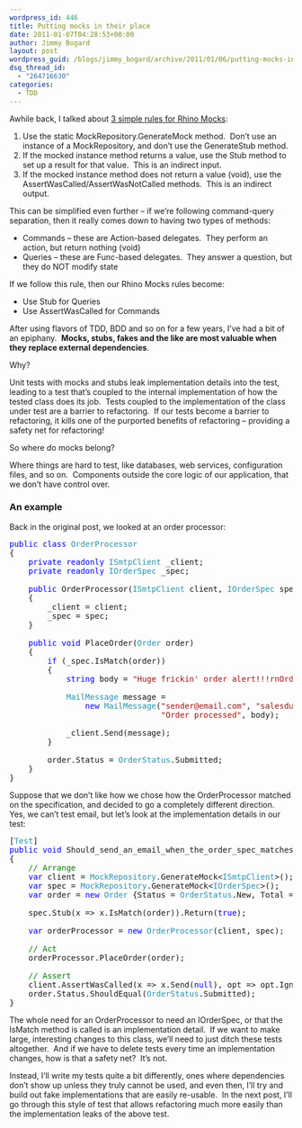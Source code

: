 ```yaml
---
wordpress_id: 446
title: Putting mocks in their place
date: 2011-01-07T04:28:53+00:00
author: Jimmy Bogard
layout: post
wordpress_guid: /blogs/jimmy_bogard/archive/2011/01/06/putting-mocks-in-their-place.aspx
dsq_thread_id:
  - "264716630"
categories:
  - TDD
---
```

Awhile back, I talked about [3 simple rules for Rhino Mocks](http://www.lostechies.com/blogs/jimmy_bogard/archive/2008/10/05/three-simple-rhino-mocks-rules.aspx):

  1. Use the static MockRepository.GenerateMock method.&#160; Don’t use an instance of a MockRepository, and don’t use the GenerateStub method. 
  2. If the mocked instance method returns a value, use the Stub method to set up a result for that value.&#160; This is an indirect input. 
  3. If the mocked instance method does not return a value (void), use the AssertWasCalled/AssertWasNotCalled methods.&#160; This is an indirect output. 

This can be simplified even further – if we’re following command-query separation, then it really comes down to having two types of methods:

  * Commands – these are Action-based delegates.&#160; They perform an action, but return nothing (void) 
  * Queries – these are Func-based delegates.&#160; They answer a question, but they do NOT modify state 

If we follow this rule, then our Rhino Mocks rules become:

  * Use Stub for Queries 
  * Use AssertWasCalled for Commands 

After using flavors of TDD, BDD and so on for a few years, I’ve had a bit of an epiphany.&#160; **Mocks, stubs, fakes and the like are most valuable when they replace external dependencies**.

Why?

Unit tests with mocks and stubs leak implementation details into the test, leading to a test that’s coupled to the internal implementation of how the tested class does its job.&#160; Tests coupled to the implementation of the class under test are a barrier to refactoring.&#160; If our tests become a barrier to refactoring, it kills one of the purported benefits of refactoring – providing a safety net for refactoring!

So where do mocks belong?

Where things are hard to test, like databases, web services, configuration files, and so on.&#160; Components outside the core logic of our application, that we don’t have control over.

### An example

Back in the original post, we looked at an order processor:

<pre><span style="color: blue">public class </span><span style="color: #2b91af">OrderProcessor
</span>{
    <span style="color: blue">private readonly </span><span style="color: #2b91af">ISmtpClient </span>_client;
    <span style="color: blue">private readonly </span><span style="color: #2b91af">IOrderSpec </span>_spec;

    <span style="color: blue">public </span>OrderProcessor(<span style="color: #2b91af">ISmtpClient </span>client, <span style="color: #2b91af">IOrderSpec </span>spec)
    {
        _client = client;
        _spec = spec;
    }

    <span style="color: blue">public void </span>PlaceOrder(<span style="color: #2b91af">Order </span>order)
    {
        <span style="color: blue">if </span>(_spec.IsMatch(order))
        {
            <span style="color: blue">string </span>body = <span style="color: #a31515">"Huge frickin' order alert!!!rnOrder #:" </span>+ order.OrderNumber;

            <span style="color: #2b91af">MailMessage </span>message =
                <span style="color: blue">new </span><span style="color: #2b91af">MailMessage</span>(<span style="color: #a31515">"sender@email.com"</span>, <span style="color: #a31515">"salesdude@email.com"</span>,
                                <span style="color: #a31515">"Order processed"</span>, body);

            _client.Send(message);
        }

        order.Status = <span style="color: #2b91af">OrderStatus</span>.Submitted;
    }
}</pre>

Suppose that we don’t like how we chose how the OrderProcessor matched on the specification, and decided to go a completely different direction.&#160; Yes, we can’t test email, but let’s look at the implementation details in our test:

<pre>[<span style="color: #2b91af">Test</span>]
<span style="color: blue">public void </span>Should_send_an_email_when_the_order_spec_matches()
{
    <span style="color: green">// Arrange
    </span><span style="color: blue">var </span>client = <span style="color: #2b91af">MockRepository</span>.GenerateMock&lt;<span style="color: #2b91af">ISmtpClient</span>&gt;();
    <span style="color: blue">var </span>spec = <span style="color: #2b91af">MockRepository</span>.GenerateMock&lt;<span style="color: #2b91af">IOrderSpec</span>&gt;();
    <span style="color: blue">var </span>order = <span style="color: blue">new </span><span style="color: #2b91af">Order </span>{Status = <span style="color: #2b91af">OrderStatus</span>.New, Total = 500m};

    spec.Stub(x =&gt; x.IsMatch(order)).Return(<span style="color: blue">true</span>);

    <span style="color: blue">var </span>orderProcessor = <span style="color: blue">new </span><span style="color: #2b91af">OrderProcessor</span>(client, spec);

    <span style="color: green">// Act
    </span>orderProcessor.PlaceOrder(order);

    <span style="color: green">// Assert
    </span>client.AssertWasCalled(x =&gt; x.Send(<span style="color: blue">null</span>), opt =&gt; opt.IgnoreArguments());
    order.Status.ShouldEqual(<span style="color: #2b91af">OrderStatus</span>.Submitted);
}</pre>

The whole need for an OrderProcessor to need an IOrderSpec, or that the IsMatch method is called is an implementation detail.&#160; If we want to make large, interesting changes to this class, we’ll need to just ditch these tests altogether.&#160; And if we have to delete tests every time an implementation changes, how is that a safety net?&#160; It’s not.

Instead, I’ll write my tests quite a bit differently, ones where dependencies don’t show up unless they truly cannot be used, and even then, I’ll try and build out fake implementations that are easily re-usable.&#160; In the next post, I’ll go through this style of test that allows refactoring much more easily than the implementation leaks of the above test.